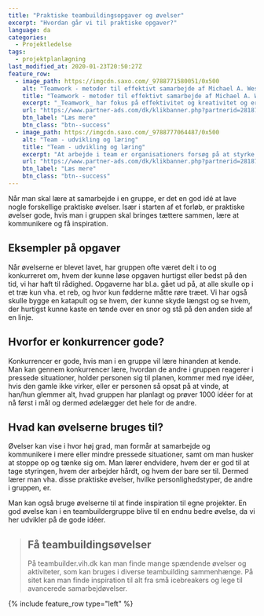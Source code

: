 ```yaml
---
title: "Praktiske teambuildingsopgaver og øvelser"
excerpt: "Hvordan går vi til praktiske opgaver?"
language: da
categories:
  - Projektledelse
tags:
  - projektplanlægning
last_modified_at: 2020-01-23T20:50:27Z
feature_row:
  - image_path: https://imgcdn.saxo.com/_9788771580051/0x500
    alt: "Teamwork - metoder til effektivt samarbejde af Michael A. West"
    title: "Teamwork - metoder til effektivt samarbejde af Michael A. West"
    excerpt: "_Teamwork_ har fokus på effektivitet og kreativitet og er for alle, der på den ene eller anden måde bruger teamwork i deres dagligdag. Bogen er fyldt med praktiske eksempler og teori, der kan hjælpe et team med at opstille mål og opnå dem."
    url: "https://www.partner-ads.com/dk/klikbanner.php?partnerid=28187&bannerid=43264&htmlurl=https://www.saxo.com/dk/teamwork_michael-a-west_haeftet_9788771580051"
    btn_label: "Læs mere"
    btn_class: "btn--success"
  - image_path: https://imgcdn.saxo.com/_9788777064487/0x500
    alt: "Team - udvikling og læring"
    title: "Team - udvikling og læring"
    excerpt: "At arbejde i team er organisationers forsøg på at styrke udvikling af faglige og personlige potentialer og kompetencer. Bogens formål er at give svar på, hvordan udvikling og læring i team kan blive en succes, fx om sporten er en passende metafor til at fremme teamudvikling og læring og forståelse af samarbejde samt om team på arbejdspladsen kan skabe nye fortællinger om medarbejdernes måde at se på samarbejde og gensidig udvikling."
    url: "https://www.partner-ads.com/dk/klikbanner.php?partnerid=28187&bannerid=43264&htmlurl=https://www.saxo.com/dk/team-udvikling-og-laering_morten-bertelsen-red-reinhard-stelter-red_haeftet_9788777064487"
    btn_label: "Læs mere"
    btn_class: "btn--success"
---
```


Når man skal lære at samarbejde i en gruppe, er det en god idé at lave nogle forskellige praktiske øvelser. Især i starten af et forløb, er praktiske øvelser gode, hvis man i gruppen skal bringes tættere sammen, lære at kommunikere og få inspiration. 

## Eksempler på opgaver

Når øvelserne er blevet lavet, har gruppen ofte været delt i to og konkurreret om, hvem der kunne løse opgaven hurtigst eller bedst på den tid, vi har haft til rådighed. Opgaverne har bl.a. gået ud på, at alle skulle op i et træ kun vha. et reb, og hvor kun fødderne måtte røre træet. Vi har også skulle bygge en katapult og se hvem, der kunne skyde længst og se hvem, der hurtigst kunne kaste en tønde over en snor og stå på den anden side af en linje.

## Hvorfor er konkurrencer gode?

Konkurrencer er gode, hvis man i en gruppe vil lære hinanden at kende. Man kan gennem konkurrencer lære, hvordan de andre i gruppen reagerer i pressede situationer, holder personen sig til planen, kommer med nye idéer, hvis den gamle ikke virker, eller er personen så opsat på at vinde, at han/hun glemmer alt, hvad gruppen har planlagt og prøver 1000 idéer for at nå først i mål og dermed ødelægger det hele for de andre. 

## Hvad kan øvelserne bruges til?

Øvelser kan vise i hvor høj grad, man formår at samarbejde og kommunikere i mere eller mindre pressede situationer, samt om man husker at stoppe op og tænke sig om. Man lærer endvidere, hvem der er god til at tage styringen, hvem der arbejder hårdt, og hvem der bare ser til. Dermed lærer man vha. disse praktiske øvelser, hvilke personlighedstyper, de andre i gruppen, er. 

Man kan også bruge øvelserne til at finde inspiration til egne projekter. En god øvelse kan i en teambuildergruppe blive til en endnu bedre øvelse, da vi her udvikler på de gode idéer.  

> ## Få teambuildingsøvelser
> 
> På teambuilder.vih.dk kan man finde mange spændende øvelser og aktiviteter, som kan bruges i diverse teambuilding sammenhænge. På sitet kan man finde inspiration til alt fra små icebreakers og lege til avancerede samarbejdøvelser.

{% include feature_row type="left" %}
